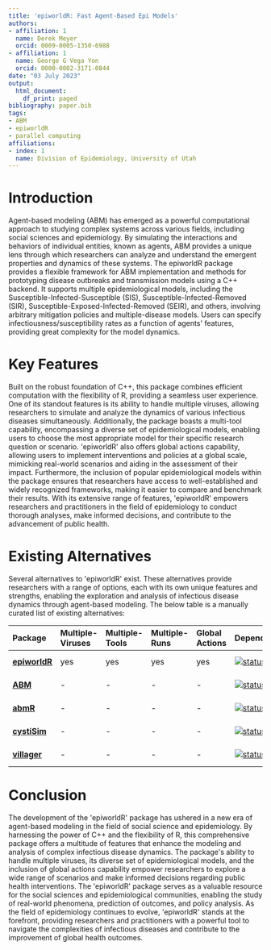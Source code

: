 ```yaml
---
title: 'epiworldR: Fast Agent-Based Epi Models'
authors:
- affiliation: 1
  name: Derek Meyer
  orcid: 0009-0005-1350-6988
- affiliation: 1
  name: George G Vega Yon
  orcid: 0000-0002-3171-0844
date: "03 July 2023"
output:
  html_document:
    df_print: paged
bibliography: paper.bib
tags:
- ABM
- epiworldR
- parallel computing
affiliations:
- index: 1
  name: Division of Epidemiology, University of Utah
---
```


# Introduction

Agent-based modeling (ABM) has emerged as a powerful computational approach to studying complex systems across various fields, including social sciences and epidemiology. By simulating the interactions and behaviors of individual entities, known as agents, ABM provides a unique lens through which researchers can analyze and understand the emergent properties and dynamics of these systems. The epiworldR package provides a flexible framework for ABM implementation and methods for prototyping disease outbreaks and transmission models using a C++ backend. It supports multiple epidemiological models, including the Susceptible-Infected-Susceptible (SIS), Susceptible-Infected-Removed (SIR), Susceptible-Exposed-Infected-Removed (SEIR), and others, involving arbitrary mitigation policies and multiple-disease models. Users can specify infectiousness/susceptibility rates as a function of agents' features, providing great complexity for the model dynamics.

# Key Features

Built on the robust foundation of C++, this package combines efficient computation with the flexibility of R, providing a seamless user experience. One of its standout features is its ability to handle multiple viruses, allowing researchers to simulate and analyze the dynamics of various infectious diseases simultaneously. Additionally, the package boasts a multi-tool capability, encompassing a diverse set of epidemiological models, enabling users to choose the most appropriate model for their specific research question or scenario. 'epiworldR' also offers global actions capability, allowing users to implement interventions and policies at a global scale, mimicking real-world scenarios and aiding in the assessment of their impact. Furthermore, the inclusion of popular epidemiological models within the package ensures that researchers have access to well-established and widely recognized frameworks, making it easier to compare and benchmark their results. With its extensive range of features, 'epiworldR' empowers researchers and practitioners in the field of epidemiology to conduct thorough analyses, make informed decisions, and contribute to the advancement of public health.

# Existing Alternatives

Several alternatives to 'epiworldR' exist. These alternatives provide researchers with a range of options, each with its own unique features and strengths, enabling the exploration and analysis of infectious disease dynamics through agent-based modeling. The below table is a manually curated list of existing alternatives:

| Package                                                       | Multiple-Viruses | Multiple-Tools | Multiple-Runs | Global Actions | Dependencies                                                                                             | Activity                                                                                                               |
|:----------|:----------|:----------|:----------|:----------|:----------|:----------|
| [**epiworldR**](https://cran.r-project.org/package=epiworldR) | yes              | yes            | yes           | yes            | [![status](https://tinyverse.netlify.com/badge/epiworldR)](https://CRAN.R-project.org/package=epiworldR) | [![Activity](https://img.shields.io/github/last-commit/UofUEpiBio/epiworldR)](https://github.com/UofUEpiBio/epiworldR) |
| [**ABM**](https://cran.r-project.org/package=ABM)             | \-               | \-             | \-            | \-             | [![status](https://tinyverse.netlify.com/badge/ABM)](https://CRAN.R-project.org/package=ABM)             | [![Activity](https://img.shields.io/github/last-commit/junlingm/ABM)](https://github.com/junlingm/ABM)                 |
| [**abmR**](https://cran.r-project.org/package=abmR)           | \-               | \-             | \-            | \-             | [![status](https://tinyverse.netlify.com/badge/abmR)](https://CRAN.R-project.org/package=abmR)           | [![Activity](https://img.shields.io/github/last-commit/bgoch5/abmR)](https://github.com/bgoch5/abmR)                   |
| [**cystiSim**](https://cran.r-project.org/package=cystiSim)   | \-               | \-             | \-            | \-             | [![status](https://tinyverse.netlify.com/badge/cystiSim)](https://CRAN.R-project.org/package=cystiSim)   | [![Activity](https://img.shields.io/github/last-commit/brechtdv/cystiSim)](https://github.com/brechtdv/cystiSim)       |
| [**villager**](https://cran.r-project.org/package=villager)   | \-               | \-             | \-            | \-             | [![status](https://tinyverse.netlify.com/badge/villager)](https://CRAN.R-project.org/package=villager)   | [![Activity](https://img.shields.io/github/last-commit/zizroc/villager)](https://github.com/zizroc/villager)           |

# Conclusion

The development of the 'epiworldR' package has ushered in a new era of agent-based modeling in the field of social science and epidemiology. By harnessing the power of C++ and the flexibility of R, this comprehensive package offers a multitude of features that enhance the modeling and analysis of complex infectious disease dynamics. The package's ability to handle multiple viruses, its diverse set of epidemiological models, and the inclusion of global actions capability empower researchers to explore a wide range of scenarios and make informed decisions regarding public health interventions. The 'epiworldR' package serves as a valuable resource for the social sciences and epidemiological communities, enabling the study of real-world phenomena, prediction of outcomes, and policy analysis. As the field of epidemiology continues to evolve, 'epiworldR' stands at the forefront, providing researchers and practitioners with a powerful tool to navigate the complexities of infectious diseases and contribute to the improvement of global health outcomes.
